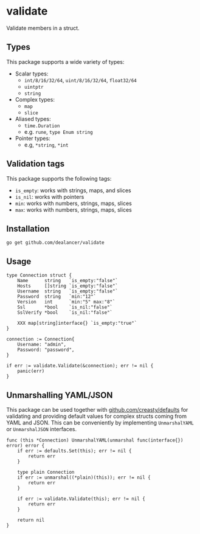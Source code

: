 # validate
Validate members in a struct.

## Types

This package supports a wide variety of types:

* Scalar types:
  * `int/8/16/32/64`, `uint/8/16/32/64`, `float32/64`
  * `uintptr`
  * `string`
* Complex types:
  * `map`
  * `slice`
* Aliased types:
  * `time.Duration`
  * e.g. `rune`, `type Enum string`
* Pointer types:
  * e.g, `*string`, `*int`
  
## Validation tags

This package supports the following tags:

* `is_empty`: works with strings, maps, and slices
* `is_nil`: works with pointers
* `min`: works with numbers, strings, maps, slices
* `max`: works with numbers, strings, maps, slices

## Installation

```
go get github.com/dealancer/validate
```

## Usage

```
type Connection struct {
	Name      string   `is_empty:"false"`
	Hosts     []string `is_empty:"false"`
	Username  string   `is_empty:"false"`
	Password  string   `min:"12"`
	Version   int      `min:"5" max:"8"`
	Ssl       *bool    `is_nil:"false"`
	SslVerify *bool    `is_nil:"false"`

	XXX map[string]interface{} `is_empty:"true"`
}
```

```
connection := Connection{
	Username: "admin",
	Password: "password",
}

if err := validate.Validate(&connection); err != nil {
	panic(err)
}
```

## Unmarshalling YAML/JSON

This package can be used together with [github.com/creasty/defaults](http://github.com/creasty/defaults) for validating and providing default values for complex structs coming from YAML and JSON. This can be conveniently by implementing `UnmarshalYAML` or `UnmarshalJSON` interfaces.

```
func (this *Connection) UnmarshalYAML(unmarshal func(interface{}) error) error {
	if err := defaults.Set(this); err != nil {
		return err
	}

	type plain Connection
	if err := unmarshal((*plain)(this)); err != nil {
		return err
	}

	if err := validate.Validate(this); err != nil {
		return err
	}

	return nil
}
```
